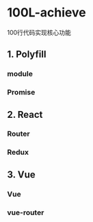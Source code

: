 # 100L-achieve
100行代码实现核心功能

## 1. Polyfill

### module

### Promise

## 2. React

### Router

### Redux

## 3. Vue

### Vue

### vue-router
